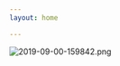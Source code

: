 ```yaml
---
layout: home

---
```


![2019-09-00-159842.png](https://chewodewo.github.io/www_nigeria_com//assets/2019-09-00-159842.png)
